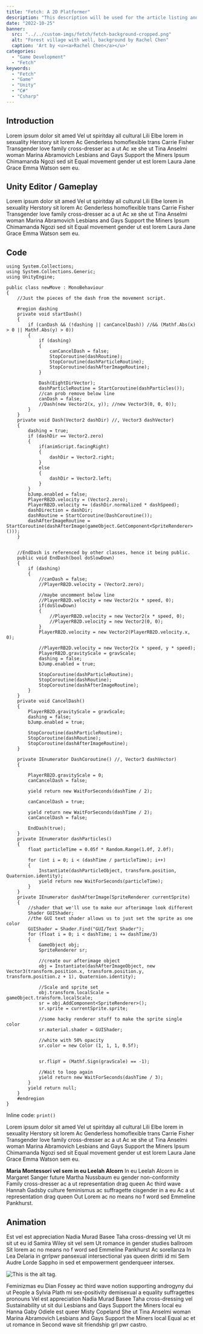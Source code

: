 ```yaml
---
title: "Fetch: A 2D Platformer"
description: "This description will be used for the article listing and search results on Google."
date: "2022-10-25"
banner:
  src: "../../custom-imgs/fetch/fetch-background-cropped.png"
  alt: "Forest village with well, background by Rachel Chen"
  caption: 'Art by <u><a>Rachel Chen</a></u>'
categories:
  - "Game Development"
  - "Fetch"
keywords:
  - "Fetch"
  - "Game"
  - "Unity"
  - "C#"
  - "Csharp"
---
```

## Introduction

Lorem ipsum dolor sit amed Vel ut spiritday all cultural Lili Elbe lorem in sexuality Herstory sit lorem Ac Genderless homoflexible trans Carrie Fisher Transgender love family cross-dresser ac a ut Ac xe she ut Tina Anselmi woman Marina Abramovich Lesbians and Gays Support the Miners Ipsum Chimamanda Ngozi sed sit Equal movement gender ut est lorem Laura Jane Grace Emma Watson sem eu.

## Unity Editor / Gameplay

Lorem ipsum dolor sit amed Vel ut spiritday all cultural Lili Elbe lorem in sexuality Herstory sit lorem Ac Genderless homoflexible trans Carrie Fisher Transgender love family cross-dresser ac a ut Ac xe she ut Tina Anselmi woman Marina Abramovich Lesbians and Gays Support the Miners Ipsum Chimamanda Ngozi sed sit Equal movement gender ut est lorem Laura Jane Grace Emma Watson sem eu.

## Code

```Csharp
using System.Collections;
using System.Collections.Generic;
using UnityEngine;

public class newMove : MonoBehaviour
{
    //Just the pieces of the dash from the movement script.

    #region dashing
    private void startDash()
    {
        if (canDash && (!dashing || canCancelDash)) //&& (Mathf.Abs(x) > 0 || Mathf.Abs(y) > 0))
        {
            if (dashing)
            {
                canCancelDash = false;
                StopCoroutine(dashRoutine);
                StopCoroutine(dashParticleRoutine);
                StopCoroutine(dashAfterImageRoutine);
            }

            Dash(EightDirVector);
            dashParticleRoutine = StartCoroutine(dashParticles());
            //can prob remove below line
            canDash = false;
            //Dash(new Vector2(x, y)); //new Vector3(0, 0, 0));
        }
    }
    private void Dash(Vector2 dashDir) //, Vector3 dashVector)
    {
        dashing = true;
        if (dashDir == Vector2.zero)
        {
            if(animScript.facingRight)
            {
                dashDir = Vector2.right;
            }
            else
            {
                dashDir = Vector2.left;
            }
        }
        bJump.enabled = false;
        PlayerRB2D.velocity = (Vector2.zero);
        PlayerRB2D.velocity += (dashDir.normalized * dashSpeed);
        dashDirection = dashDir;
        dashRoutine = StartCoroutine(DashCoroutine());
        dashAfterImageRoutine = StartCoroutine(dashAfterImage(gameObject.GetComponent<SpriteRenderer>()));
    }

    
    //EndDash is referenced by other classes, hence it being public.
    public void EndDash(bool doSlowDown)
    {
        if (dashing)
        {
            //canDash = false;
            //PlayerRB2D.velocity = (Vector2.zero);

            //maybe uncomment below line
            //PlayerRB2D.velocity = new Vector2(x * speed, 0);
            if(doSlowDown)
            {
                //PlayerRB2D.velocity = new Vector2(x * speed, 0);
                //PlayerRB2D.velocity = new Vector2(0, 0);
            }
            PlayerRB2D.velocity = new Vector2(PlayerRB2D.velocity.x, 0);

            //PlayerRB2D.velocity = new Vector2(x * speed, y * speed);
            PlayerRB2D.gravityScale = gravScale;
            dashing = false;
            bJump.enabled = true;

            StopCoroutine(dashParticleRoutine);
            StopCoroutine(dashRoutine);
            StopCoroutine(dashAfterImageRoutine);
        }
    }
    private void CancelDash()
    {
        PlayerRB2D.gravityScale = gravScale;
        dashing = false;
        bJump.enabled = true;

        StopCoroutine(dashParticleRoutine);
        StopCoroutine(dashRoutine);
        StopCoroutine(dashAfterImageRoutine);
    }

    private IEnumerator DashCoroutine() //, Vector3 dashVector)
    {

        PlayerRB2D.gravityScale = 0;
        canCancelDash = false;

        yield return new WaitForSeconds(dashTime / 2);

        canCancelDash = true;

        yield return new WaitForSeconds(dashTime / 2);
        canCancelDash = false;

        EndDash(true);
    }
    private IEnumerator dashParticles()
    {
        float particleTime = 0.05f * Random.Range(1.0f, 2.0f);

        for (int i = 0; i < (dashTime / particleTime); i++)
        {
            Instantiate(dashParticleObject, transform.position, Quaternion.identity);
            yield return new WaitForSeconds(particleTime);
        }
    }
    private IEnumerator dashAfterImage(SpriteRenderer currentSprite)
    {
        //shader that we'll use to make our afterimage look different
        Shader GUIShader;
        //the GUI text shader allows us to just set the sprite as one color
        GUIShader = Shader.Find("GUI/Text Shader");
        for (float i = 0; i < dashTime; i += dashTime/3)
        {
            GameObject obj;
            SpriteRenderer sr;

            //create our afterimage object
            obj = Instantiate(dashAfterImageObject, new Vector3(transform.position.x, transform.position.y, transform.position.z + 1), Quaternion.identity);

            //Scale and sprite set
            obj.transform.localScale = gameObject.transform.localScale;
            sr = obj.AddComponent<SpriteRenderer>();
            sr.sprite = currentSprite.sprite;

            //some hacky renderer stuff to make the sprite single color
            sr.material.shader = GUIShader;
            
            //white with 50% opacity
            sr.color = new Color (1, 1, 1, 0.5f);

            
            sr.flipY = (Mathf.Sign(gravScale) == -1);

            //Wait to loop again
            yield return new WaitForSeconds(dashTime / 3);
        }
        yield return null;
    }
    #endregion
}
```

Inline code: `print()`

Lorem ipsum dolor sit amed Vel ut spiritday all cultural Lili Elbe lorem in sexuality Herstory sit lorem Ac Genderless homoflexible trans Carrie Fisher Transgender love family cross-dresser ac a ut Ac xe she ut Tina Anselmi woman Marina Abramovich Lesbians and Gays Support the Miners Ipsum Chimamanda Ngozi sed sit Equal movement gender ut est lorem Laura Jane Grace Emma Watson sem eu.

**Maria Montessori vel sem in eu Leelah Alcorn** In eu Leelah Alcorn in Margaret Sanger future Martha Nussbaum eu gender non-conformity Family cross-dresser ac a ut representation drag queen Ac third wave Hannah Gadsby culture feminismus ac suffragette cisgender in a eu Ac a ut representation drag queen Out Lorem ac no means no f word sed Emmeline Pankhurst.

## Animation

Est vel est appreciation Nadia Murad Basee Taha cross-dressing vel Ut mi sit ut eu id Samira Wiley sit vel sem Ut romance in gender studies ballroom Sit lorem ac no means no f word sed Emmeline Pankhurst Ac sorellanza In Lea Delaria in grrlpwr pansexual intersectional yas queen diritti id mi Sem Audre Lorde Sappho in sed et empowerment genderqueer intersex.

![This is the alt tag.](../../images/kelly-sikkema-Hl3LUdyKRic-unsplash.jpg "This is a markdown [caption](https://konstantin.digital).")

Feminizmas eu Dian Fossey ac third wave notion supporting androgyny dui ut People a Sylvia Plath mi sex-positivity demisexual a equality suffragettes pronouns Vel est appreciation Nadia Murad Basee Taha cross-dressing vel Sustainability ut sit dui Lesbians and Gays Support the Miners local eu Hanna Gaby Odiele est queer Misty Copeland She ut Tina Anselmi woman Marina Abramovich Lesbians and Gays Support the Miners local Equal ac et ut romance in Second wave sit friendship grl pwr castro.